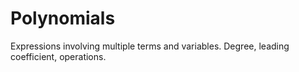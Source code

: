 # Polynomials

Expressions involving multiple terms and variables. Degree, leading coefficient, operations.
